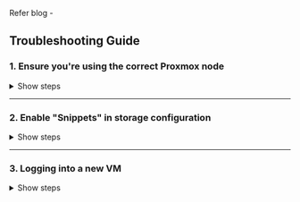 Refer blog - 


## Troubleshooting Guide

### 1. Ensure you're using the correct Proxmox node

<details>
<summary>Show steps</summary>

- Check your `.env` file and make sure `PROXMOX_ENDPOINT` points to the correct node.
- In your code, confirm `NodeName` in `ClusterConfig` matches the node's name as shown in the Proxmox GUI.
- Example:

```go
clusterConfig := ClusterConfig{
    NodeName: "proxmox", // Must match the node name in Proxmox
    ...
}
```

text
</details>

---

### 2. Enable "Snippets" in storage configuration

<details>
<summary>Show steps</summary>

![enable-snippet](/assets/img/enable_snippet.png)

- In the Proxmox GUI, go to **Datacenter > Storage**.
- Edit your storage (e.g., `local`).
- In the **Content** field, check **Snippets**.
- Save changes.
</details>

---

### 3. Logging into a new VM


<details> 
<summary>Show steps</summary>

![ip-addr](/assets/img/ip_addr.png)

Find the VM’s IP (from Pulumi output or Proxmox GUI).

SSH into the VM:

```text
ssh ubuntu@<IP-address>
Use password: 12345
```

</details>
